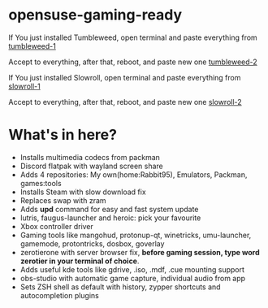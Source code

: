# opensuse-gaming-ready

If You just installed Tumbleweed, open terminal and paste everything from
[tumbleweed-1](https://raw.githubusercontent.com/ToRRent1812/opensuse-gaming-ready/refs/heads/main/tumbleweed-1.txt)

Accept to everything, after that, reboot, and paste new one
[tumbleweed-2](https://raw.githubusercontent.com/ToRRent1812/opensuse-gaming-ready/refs/heads/main/tumbleweed-2.txt)


If You just installed Slowroll, open terminal and paste everything from
[slowroll-1](https://raw.githubusercontent.com/ToRRent1812/opensuse-gaming-ready/refs/heads/main/slowroll-1.txt)

Accept to everything, after that, reboot, and paste new one
[slowroll-2](https://raw.githubusercontent.com/ToRRent1812/opensuse-gaming-ready/refs/heads/main/slowroll-2.txt)


# What's in here?
- Installs multimedia codecs from packman  
- Discord flatpak with wayland screen share  
- Adds 4 repositories: My own(home:Rabbit95), Emulators, Packman, games:tools  
- Installs Steam with slow download fix  
- Replaces swap with zram  
- Adds __upd__ command for easy and fast system update  
- lutris, faugus-launcher and heroic: pick your favourite  
- Xbox controller driver  
- Gaming tools like mangohud, protonup-qt, winetricks, umu-launcher, gamemode, protontricks, dosbox, goverlay  
- zerotierone with server browser fix, __before gaming session, type word zerotier in your terminal of choice__.  
- Adds useful kde tools like gdrive, .iso, .mdf, .cue mounting support  
- obs-studio with automatic game capture, individual audio from app  
- Sets ZSH shell as default with history, zypper shortcuts and autocompletion plugins  

